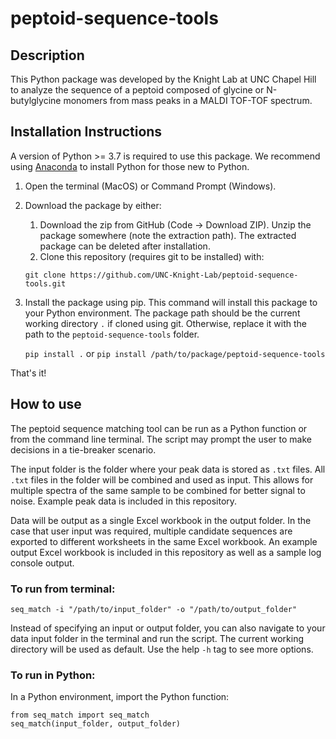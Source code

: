 # peptoid-sequence-tools

## Description
This Python package was developed by the Knight Lab at UNC Chapel Hill to analyze the sequence of a peptoid composed of glycine or N-butylglycine monomers from mass peaks in a MALDI TOF-TOF spectrum. 

## Installation Instructions
A version of Python >= 3.7 is required to use this package. We recommend using [Anaconda](https://www.anaconda.com) to install Python for those new to Python.
1. Open the terminal (MacOS) or Command Prompt (Windows).
2. Download the package by either:
   1. Download the zip from GitHub (Code -> Download ZIP). Unzip the package somewhere (note the extraction path). The extracted package can be deleted after installation.
   2. Clone this repository (requires git to be installed) with:
      
   `git clone https://github.com/UNC-Knight-Lab/peptoid-sequence-tools.git`

3. Install the package using pip. This command will install this package to your Python environment.
    The package path should be the current working directory `.` if cloned using git. Otherwise, replace it with the path to the `peptoid-sequence-tools` folder.
      
   `pip install .`
   or `pip install /path/to/package/peptoid-sequence-tools`

That's it!

## How to use
The peptoid sequence matching tool can be run as a Python function or from the command line terminal.
The script may prompt the user to make decisions in a tie-breaker scenario.

The input folder is the folder where your peak data is stored as `.txt` files. All `.txt` files in the folder will be combined and used as input.
This allows for multiple spectra of the same sample to be combined for better signal to noise.
Example peak data is included in this repository.

Data will be output as a single Excel workbook in the output folder. In the case that user input was required, multiple candidate sequences are exported to different worksheets in the same Excel workbook.
An example output Excel workbook is included in this repository as well as a sample log console output.

### To run from terminal:
    
    seq_match -i "/path/to/input_folder" -o "/path/to/output_folder"

Instead of specifying an input or output folder, you can also navigate to your data input folder in the terminal and run the script.
The current working directory will be used as default.
Use the help `-h` tag to see more options.

### To run in Python:
In a Python environment, import the Python function:

    from seq_match import seq_match
    seq_match(input_folder, output_folder)
